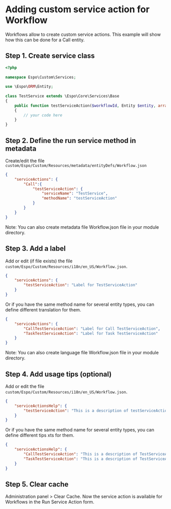 # Adding custom service action for Workflow

Workflows allow to create custom service actions. This example will show how this can be done for a Call entity.

## Step 1. Create service class

```php
<?php
 
namespace Espo\Custom\Services;
 
use \Espo\ORM\Entity;
 
class TestService extends \Espo\Core\Services\Base
{
    public function testServiceAction($workflowId, Entity $entity, array $additionalParameters = null)
    {
        // your code here
    }
}
```

## Step 2. Define the run service method in metadata

Create/edit the file `custom/Espo/Custom/Resources/metadata/entityDefs/Workflow.json`

```json
{
    "serviceActions": {
        "Call":{
            "testServiceAction": {
                "serviceName": "TestService",
                "methodName": "testServiceAction"
            }
        }
    }
}
```
Note: You can also create metadata file Workflow.json file in your module directory.

## Step 3. Add a label

Add or edit (if file exists) the file `custom/Espo/Custom/Resources/i18n/en_US/Workflow.json`.

```json
{
    "serviceActions": {
        "testServiceAction": "Label for TestServiceAction"
    }
}
```
Or if you have the same method name for several entity types, you can define different translation for them.

```json
{
    "serviceActions": {
        "CallTestServiceAction": "Label for Call TestServiceAction",
        "TaskTestServiceAction": "Label for Task TestServiceAction"
    }
}
```
Note: You can also create language file Workflow.json file in your module directory.

## Step 4. Add usage tips (optional)

Add or edit the file `custom/Espo/Custom/Resources/i18n/en_US/Workflow.json`.

```json
{
    "serviceActionsHelp": {
        "testServiceAction": "This is a description of testServiceAction action"
    }
}
```
Or if you have the same method name for several entity types, you can define different tips xts for them.

```json
{
    "serviceActionsHelp": {
        "CallTestServiceAction": "This is a description of TestServiceAction for Call entity",
        "TaskTestServiceAction": "This is a description of TestServiceAction for Task entity"
    }
}
```

## Step 5. Clear cache

Administration panel > Clear Cache. Now the service action is available for Workflows in the Run Service Action form.
